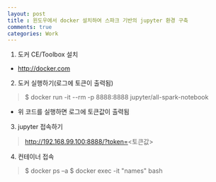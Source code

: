```yaml
---
layout: post
title : 윈도우에서 docker 설치하여 스파크 기반의 jupyter 환경 구축
comments: true
categories: Work
---
```


1. 도커 CE/Toolbox 설치
* http://docker.com

2. 도커 실행하기(로그에 토큰이 출력됨)
> $ docker run -it --rm -p 8888:8888 jupyter/all-spark-notebook
* 위 코드를 실행하면 로그에 토큰값이 출력됨

3. jupyter 접속하기
> http://192.168.99.100:8888/?token=<토큰값>

4. 컨테이너 접속
> $ docker ps –a
> $ docker exec -it "names" bash

